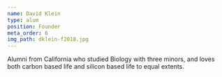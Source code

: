 ```yaml
---
name: David Klein
type: alum
position: Founder
meta_order: 6
img_path: dklein-f2018.jpg
---
```

Alumni from California who studied Biology with three minors,
and loves both carbon based life and silicon based life to equal extents.
